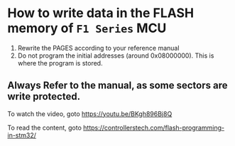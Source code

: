 # How to write data in the FLASH memory of ```F1 Series``` MCU


1. Rewrite the PAGES according to your reference manual
2. Do not program the initial addresses (around 0x08000000). This is where the program is stored.

## Always Refer to the manual, as some sectors are write protected.

To watch the video, goto https://youtu.be/BKgh896Bj8Q

To read the content, goto https://controllerstech.com/flash-programming-in-stm32/
